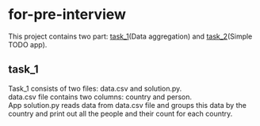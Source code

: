# for-pre-interview
This project contains two part: [task_1](task_1)(Data aggregation) and [task_2](task_2)(Simple TODO app).


## task_1
Task_1 consists of two files: data.csv and solution.py.  
data.csv file contains two columns: country and person.  
App solution.py reads data from data.csv file and groups this data by the country and 
print out all the people and their count for each country.